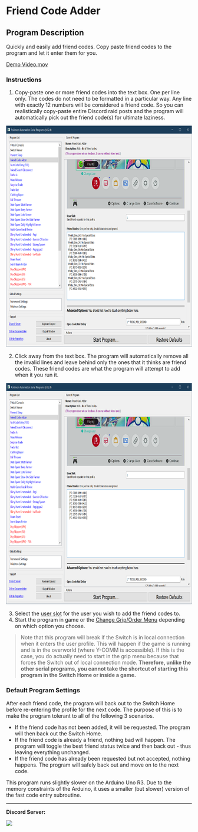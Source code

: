 # Friend Code Adder

## Program Description

Quickly and easily add friend codes. Copy paste friend codes to the program and let it enter them for you.

[Demo Video.mov](https://cdn.discordapp.com/attachments/755635697737531544/810360426784227348/FriendCodeAdder.mov)

### Instructions

1. Copy-paste one or more friend codes into the text box. One per line only. The codes do not need to be formatted in a particular way. Any line with exactly 12 numbers will be considered a friend code. So you can realistically copy-paste entire Discord raid posts and the program will automatically pick out the friend code(s) for ultimate laziness.

<img src="images/FriendCodeAdder-0.png" height="600">

2. Click away from the text box. The program will automatically remove all the invalid lines and leave behind only the ones that it thinks are friend codes. These friend codes are what the program will attempt to add when it you run it.

<img src="images/FriendCodeAdder-1.png" height="600">

3. Select the [user slot](https://github.com/PokemonAutomation/Microcontroller/blob/master/Wiki/Programs/NintendoSwitch/UserSlotNumber.md) for the user you wish to add the friend codes to.
4. Start the program in game or the [Change Grip/Order Menu](https://github.com/PokemonAutomation/Microcontroller/blob/master/Wiki/Programs/NintendoSwitch/ChangeGripOrderMenu.md) depending on which option you choose.

> Note that this program will break if the Switch is in local connection when it enters the user profile. This will happen if the game is running and is in the overworld (where Y-COMM is accessible). If this is the case, you do actually need to start in the grip menu because that forces the Switch out of local connection mode. **Therefore, unlike the other serial programs, you cannot take the shortcut of starting this program in the Switch Home or inside a game.**

### Default Program Settings

After each friend code, the program will back out to the Switch Home before re-entering the profile for the next code. The purpose of this is to make the program tolerant to all of the following 3 scenarios.

- If the friend code has not been added, it will be requested. The program will then back out the Switch Home.
- If the friend code is already a friend, nothing bad will happen. The program will toggle the best friend status twice and then back out - thus leaving everything unchanged.
- If the friend code has already been requested but not accepted, nothing happens. The program will safely back out and move on to the next code.

This program runs slightly slower on the Arduino Uno R3. Due to the memory constraints of the Arduino, it uses a smaller (but slower) version of the fast code entry subroutine.


<hr>

**Discord Server:** 

[<img src="https://canary.discordapp.com/api/guilds/695809740428673034/widget.png?style=banner2">](https://discord.gg/cQ4gWxN)


